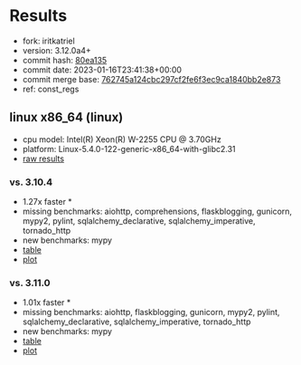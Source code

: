# Results

- fork: iritkatriel
- version: 3.12.0a4+
- commit hash: [80ea135](https://github.com/iritkatriel/cpython/commit/80ea135)
- commit date: 2023-01-16T23:41:38+00:00
- commit merge base: [762745a124cbc297cf2fe6f3ec9ca1840bb2e873](https://github.com/iritkatriel/cpython/commit/762745a124cbc297cf2fe6f3ec9ca1840bb2e873)
- ref: const_regs

## linux x86_64 (linux)

- cpu model: Intel(R) Xeon(R) W-2255 CPU @ 3.70GHz
- platform: Linux-5.4.0-122-generic-x86_64-with-glibc2.31
- [raw results](bm-20230116-linux-x86_64-iritkatriel-const_regs-3.12.0a4%2B-80ea135.json)

### vs. 3.10.4

- 1.27x faster \*
- missing benchmarks: aiohttp, comprehensions, flaskblogging, gunicorn, mypy2, pylint, sqlalchemy_declarative, sqlalchemy_imperative, tornado_http
- new benchmarks: mypy
- [table](bm-20230116-linux-x86_64-iritkatriel-const_regs-3.12.0a4%2B-80ea135-vs-3.10.4.md)
- [plot](bm-20230116-linux-x86_64-iritkatriel-const_regs-3.12.0a4%2B-80ea135-vs-3.10.4.png)

### vs. 3.11.0

- 1.01x faster \*
- missing benchmarks: aiohttp, flaskblogging, gunicorn, mypy2, pylint, sqlalchemy_declarative, sqlalchemy_imperative, tornado_http
- new benchmarks: mypy
- [table](bm-20230116-linux-x86_64-iritkatriel-const_regs-3.12.0a4%2B-80ea135-vs-3.11.0.md)
- [plot](bm-20230116-linux-x86_64-iritkatriel-const_regs-3.12.0a4%2B-80ea135-vs-3.11.0.png)

